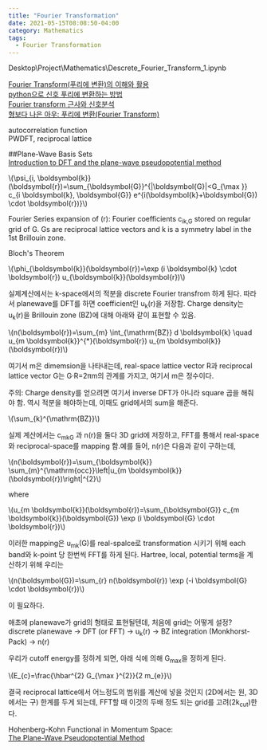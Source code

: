 ```yaml
---
title: "Fourier Transformation"
date: 2021-05-15T08:08:50-04:00
category: Mathematics
tags:
  - Fourier Transformation
---
```


Desktop\Project\Mathematics\Descrete_Fourier_Transform_1.ipynb  

[Fourier Transform(푸리에 변환)의 이해와 활용](https://darkpgmr.tistory.com/171)  
[python으로 신호 푸리에 변환하는 방법](https://ballentain.tistory.com/3)  
[Fourier transform 근사와 신호분석](https://wikidocs.net/14635)  
[형보다 나은 아우: 푸리에 변환(Fourier Transform)](https://ghebook.blogspot.com/2012/08/fourier-transform.html)  


autocorrelation function  
PWDFT, reciprocal lattice  


##Plane-Wave Basis Sets  
[Introduction to DFT and the plane-wave pseudopotential method](https://www.archer.ac.uk/training/course-material/2014/04/PMMP_UCL/Slides/castep_1.pdf)  
<p><span class="math inline">\(\psi_{i, \boldsymbol{k}}(\boldsymbol{r})=\sum_{\boldsymbol{G}}^{|\boldsymbol{G}|&lt;G_{\max }} c_{i \boldsymbol{k}, \boldsymbol{G}} e^{i(\boldsymbol{k}+\boldsymbol{G}) \cdot \boldsymbol{r})}\)</span></p>  
Fourier Series expansion of (r): Fourier coefficients c<sub>ik,G</sub> stored on regular grid of G.  
Gs are reciprocal lattice vectors and k is a symmetry label in the 1st Brillouin zone.

Bloch's Theorem  
<p><span class="math inline">\(\phi_{\boldsymbol{k}}(\boldsymbol{r})=\exp (i \boldsymbol{k} \cdot \boldsymbol{r}) u_{\boldsymbol{k}}(\boldsymbol{r})\)</span></p>  
실제계산에서는 k-space에서의 적분을 discrete Fourier transfrom 하게 된다. 따라서 planewave를 DFT를 하면 coefficient인 u<sub>k</sub>(r)을 저장함.  
Charge density는 u<sub>k</sub>(r)을 Brillouin zone (BZ)에 대해 아래와 같이 표현할 수 있음.  
<p><span class="math inline">\(n(\boldsymbol{r})=\sum_{m} \int_{\mathrm{BZ}} d \boldsymbol{k} \quad u_{m \boldsymbol{k}}^{*}(\boldsymbol{r}) u_{m \boldsymbol{k}}(\boldsymbol{r})\)</span></p>  
여기서 m은 dimemsion을 나타내는데, real-space lattice vector R과 reciprocal lattice vector G는 G·R=2πm의 관계를 가지고, 여기서 m은 정수이다.  


주의: Charge density를 얻으려면 여기서 inverse DFT가 아니라 square 곱을 해줘야 함. 역시 적분을 해야하는데, 이때도 grid에서의 sum을 해준다.  
<p><span class="math inline">\(\sum_{k}^{\mathrm{BZ}}\)</span></p>  
실제 계산에서는 c<sub>mkG</sub> 과 n(r)을 둘다 3D grid에 저장하고, FFT를 통해서 real-space와 reciprocal-space를 mapping 함.예를 들어, n(r)은 다음과 같이 구하는데,  
<p><span class="math inline">\(n(\boldsymbol{r})=\sum_{\boldsymbol{k}} \sum_{m}^{\mathrm{occ}}\left|u_{m \boldsymbol{k}}(\boldsymbol{r})\right|^{2}\)</span></p>  
where  
<p><span class="math inline">\(u_{m \boldsymbol{k}}(\boldsymbol{r})=\sum_{\boldsymbol{G}} c_{m \boldsymbol{k}}(\boldsymbol{G}) \exp (i \boldsymbol{G} \cdot \boldsymbol{r})\)</span></p>  
이러한 mapping은 u<sub>mk</sub>(G)를 real-spalce로 transformation 시키기 위해 each band와 k-point 당 한번씩 FFT를 하게 된다.  
Hartree, local, potential terms을 계산하기 위해 우리는  
<p><span class="math inline">\(n(\boldsymbol{G})=\sum_{r} n(\boldsymbol{r}) \exp (-i \boldsymbol{G} \cdot \boldsymbol{r})\)</span></p>  
이 필요하다.  



애초에 planewave가 grid의 형태로 표현될텐데, 처음에 grid는 어떻게 설정?  
discrete planewave -> DFT (or FFT) -> u<sub>k</sub>(r) -> BZ integration (Monkhorst-Pack) -> n(r)  

우리가 cutoff energy를 정하게 되면, 아래 식에 의해 G<sub>max</sub>을 정하게 된다.  
<p><span class="math inline">\(E_{c}=\frac{\hbar^{2} G_{\max }^{2}}{2 m_{e}}\)</span></p>  
결국 reciprocal lattice에서 어느정도의 범위를 계산에 넣을 것인지 (2D에서는 원, 3D에서는 구) 한계를 두게 되는데, FFT할 때 이것의 두배 정도 되는 grid를 고려(2k<sub>cut</sub>)한다.




Hohenberg-Kohn Functional in Momentum Space:  
[The Plane-Wave Pseudopotential Method](https://th.fhi-berlin.mpg.de/th/Meetings/FHImd2001/pehlke1.pdf)

